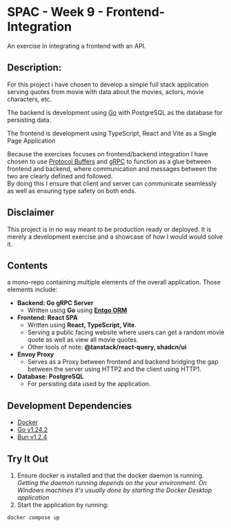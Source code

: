 # SPAC - Week 9 - Frontend-Integration
An exercise in integrating a frontend with an API.

## Description:
For this project i have chosen to develop a simple full stack application serving quotes from movie with data about the movies, actors, movie characters, etc.  

The backend is development using [Go](https://go.dev/) with PostgreSQL as the database for persisting data.

The frontend is development using TypeScript, React and Vite as a Single Page Application

Because the exercises focuses on frontend/backend integration I have chosen to use [Protocol Buffers](https://protobuf.dev/) and [gRPC](https://grpc.io/docs/what-is-grpc/introduction/) to function as a glue between frontend and backend, where communication and messages between the two are clearly defined and followed.  
By doing this I ensure that client and server can communicate seamlessly as well as ensuring type safety on both ends.

## Disclaimer
This project is in no way meant to be production ready or deployed. It is merely a development exercise and a showcase of how I would would solve it.

## Contents
a mono-repo containing multiple elements of the overall application. Those elements include:
- __Backend: Go gRPC Server__ 
   - Written using __Go__ using [__Entgo ORM__](https://entgo.io/docs/getting-started/)
- __Frontend: React SPA__ 
   - Written using __React, TypeScript, Vite__.
   - Serving a public facing website where users can get a random movie quote as well as view all movie quotes.  
   - Other tools of note: __@tanstack/react-query, shadcn/ui__
- __Envoy Proxy__
   - Serves as a Proxy between frontend and backend bridging the gap between the server using HTTP2 and the client using HTTP1.
- __Database: PostgreSQL__
   - For persisting data used by the application.

## Development Dependencies
- [Docker](https://www.docker.com/get-started/)
- [Go v1.24.2](https://go.dev/)
- [Bun v1.2.4](https://bun.sh/)

## Try It Out
1. Ensure docker is installed and that the docker daemon is running.  
*Getting the daemon running depends on the your environment. On Windows machines it's usually done by starting the Docker Desktop application*
2. Start the application by running:
```sh
docker compose up
```
